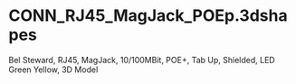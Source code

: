 # CONN_RJ45_MagJack_POEp.3dshapes
Bel Steward, RJ45, MagJack, 10/100MBit, POE+, Tab Up, Shielded, LED Green Yellow, 3D Model
